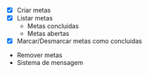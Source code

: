 - [x] Criar metas
- [x] Listar metas
    - Metas concluidas
    - Metas abertas
- [x] Marcar/Desmarcar metas como concluidas
- Remover metas
- Sistema de mensagem
